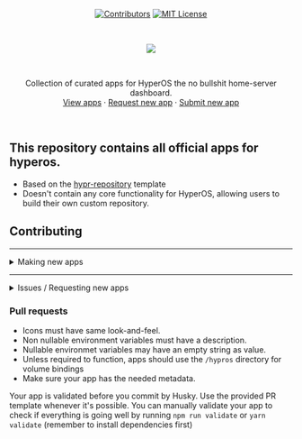 <center>

<div align="center" style="text-align:center">

[![Contributors][contributors-shield]][contributors-url]
[![MIT License][license-shield]][license-url]

</div>

</center>

<br>

<p align="center">
<img src="https://i.imgur.com/wIOGyUQ.png">
</p>

<br> 


<p align="center">
    Collection of curated apps for HyperOS the no bullshit home-server dashboard.
    <br />
    <a href="https://github.com/gethyperos/apps/blob/master/index.json">View apps</a>
    ·
    <a href="https://github.com/gethyperos/apps/issues/new?assignees=nodgear&labels=App%2C+good+first+issue&template=app-request.md&title=%5BAPP%5D">Request new app</a>
    ·
    <a href="#Contributing">Submit new app</a>
</p>
<br>

## This repository contains all official apps for hyperos.

- Based on the [hypr-repository](https://github.com/getHyperOS/hypr-repository) template
- Doesn't contain any core functionality for HyperOS, allowing users to build their own custom repository.

## Contributing

---

<details>
  <summary>Making new apps</summary>
    
Fork this repository, create a new app under the `Apps` directory.<br />
Now, let's populate the folder with the files we need.


📂 yourapp<br>
└ 📝 app.json

    
This file is your entry for describing the functionality of this app.
  - It works by extending the popular `docker-compose` format.
  - Auto-completion and intelisense is provided by a json schema, almost every field has a description on hover if you need it.
  - Every file path specified is relative to itself (ex: `metadata/icons.png` = `Apps/<myappname>/icon.png`)

Your `App` property describes how the app should behave on the front-end.<br>
- The `directory` property will be automatically filled for you when running the validation script or by husky when commiting.  
- The Icon property: [click here](https://www.figma.com/file/Z2ITlEF1MDClLfaClekQ8x/HyperOS?node-id=14%3A3) To access our figma file with the icon template and many alredy-made icons.<br> Like everything else on your app, the icon path is relative to app.json.

<br />
    
📂 yourapp<br>
└ 📂 metadata<br>
   └ 📝 app.md

This file is displayed on your app page under HyperOS web interface, it should contains a more detailed description about your app and what it does

HyperOS parses some extra tags to better fit the appStore:

 - `<slide> <slide>` The slide tag accepts multiple images as content, drawing the horizontal image slide (usually shown as first element on appstore)
    
</details>
    
---


<details>
  <summary>Issues / Requesting new apps</summary>

Feel free to open issues requesting new apps, bare in mind the official repository has few rules that every app must fit:

- Applications directly related to porn are not allowed.
- Crypto mining related applications are not allowed, you might wanna look at [Umbrel](https://github.com/getumbrel/).

</details>
    
### Pull requests

- Icons must have same look-and-feel.
- Non nullable environment variables must have a description.
- Nullable environmet variables may have an empty string as value.
- Unless required to function, apps should use the `/hypros` directory for volume bindings
- Make sure your app has the needed metadata.


Your app is validated before you commit by Husky.
Use the provided PR template whenever it's possible.
You can manually validate your app to check if everything is going well by running `npm run validate` or `yarn validate` (remember to install dependencies first)




<!-- Markdown references -->
[contributors-shield]: https://img.shields.io/github/contributors/gethyperos/apps.svg?style=for-the-badge
[contributors-url]: https://github.com/gethyperos/apps/graphs/contributors
[license-shield]: https://img.shields.io/github/license/gethyperos/apps.svg?style=for-the-badge
[license-url]: https://github.com/gethyperos/apps/blob/master/LICENSE.txt
